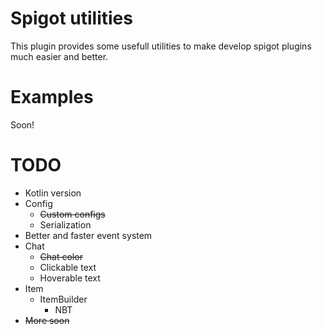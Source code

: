 # Spigot utilities

This plugin provides some usefull utilities to make develop spigot plugins much easier and better.

# Examples
Soon!

# TODO
* Kotlin version
* Config
  * ~~Custom configs~~
  * Serialization
* Better and faster event system
* Chat
  * ~~Chat color~~
  * Clickable text
  * Hoverable text
* Item
  * ItemBuilder
    *  NBT
* ~~More soon~~